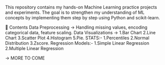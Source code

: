 This repository contains my hands-on Machine Learning practice projects and experiments. The goal is to strengthen my understanding of ML concepts by implementing them step by step using Python and scikit-learn.

📌 Contents
Data Preprocessing →
Handling missing values, encoding categorical data, feature scaling.
Data Visualizations ->
1.Bar Chart
2.Line Chart
3.Scatter Plot
4.Histogram
5.Pie.
STATS:-
1.Percentiles
2.Normal Distribution
3.Zscore.
Regression Models:-
1.Simple Linear Regression
2.Multiple Linear Regression 

-> MORE TO COME
